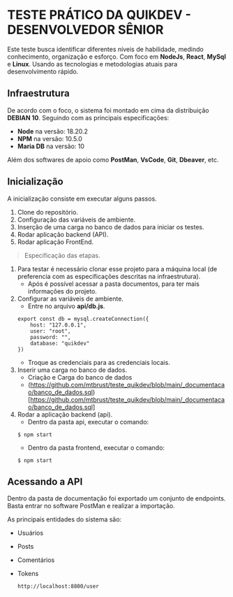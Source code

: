 # TESTE PRÁTICO DA QUIKDEV - DESENVOLVEDOR SÊNIOR

Este teste busca identificar diferentes níveis de habilidade, medindo conhecimento, organização e esforço.
Com foco em **NodeJs**, **React**, **MySql** e **Linux**.
Usando as tecnologias e metodologias atuais para desenvolvimento rápido.

## Infraestrutura

De acordo com o foco, o sistema foi montado em cima da distribuição **DEBIAN 10**.
Seguindo com as principais especificações:
- **Node** na versão: 18.20.2
- **NPM** na versão: 10.5.0
- **Maria DB** na versão: 10

Além dos softwares de apoio como **PostMan**, **VsCode**, **Git**, **Dbeaver**, etc.

## Inicialização
A inicialização consiste em executar alguns passos.
1. Clone do repositório.
2. Configuração das variáveis de ambiente.
3. Inserção de uma carga no banco de dados para iniciar os testes.
4. Rodar aplicação backend (API).
5. Rodar aplicação FrontEnd.

>Especificação das etapas.

1. Para testar é necessário clonar esse projeto para a máquina local (de preferencia com as especificações descritas na infraestrutura).
	- Após é possível acessar a pasta documentos, para ter mais informações do projeto.
2. Configurar as variáveis de ambiente.
	- Entre no arquivo **api/db.js**.
	```
	export const db = mysql.createConnection({
		host: "127.0.0.1",
		user: "root",
		password: "",
		database: "quikdev"
	})
	```
	- Troque as credenciais para as credenciais locais.
3. Inserir uma carga no banco de dados.
    - Criação e Carga do banco de dados
    - (https://github.com/mtbrust/teste_quikdev/blob/main/_documentacao/banco_de_dados.sql)[https://github.com/mtbrust/teste_quikdev/blob/main/_documentacao/banco_de_dados.sql]
4. Rodar a aplicação backend (api).
	- Dentro da pasta api, executar o comando:
	```
	$ npm start
	```
	- Dentro da pasta frontend, executar o comando:
	```
	$ npm start
	```

## Acessando a API

Dentro da pasta de documentação foi exportado um conjunto de endpoints.
Basta entrar no software PostMan e realizar a importação.

As principais entidades do sistema são:
- Usuários
- Posts
- Comentários
- Tokens

    ```
	http://localhost:8800/user
	```

